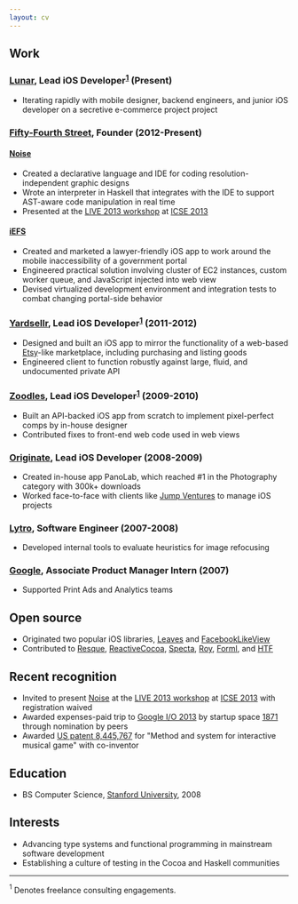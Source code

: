 ```yaml
---
layout: cv
---
```


## Work

### [Lunar], Lead iOS Developer<sup><a href="#1">1</a></sup> (Present)
* Iterating rapidly with mobile designer, backend engineers, and junior iOS developer on a secretive e-commerce project project

### [Fifty-Fourth Street], Founder (2012-Present)

#### [Noise]
* Created a declarative language and IDE for coding resolution-independent graphic designs
* Wrote an interpreter in Haskell that integrates with the IDE to support AST-aware code manipulation in real time
* Presented at the [LIVE 2013 workshop] at [ICSE 2013]

#### [iEFS]
* Created and marketed a lawyer-friendly iOS app to work around the mobile inaccessibility of a government portal
* Engineered practical solution involving cluster of EC2 instances, custom worker queue, and JavaScript injected into web view
* Devised virtualized development environment and integration tests to combat changing portal-side behavior

### [Yardsellr], Lead iOS Developer<sup><a href="#1">1</a></sup> (2011-2012)
* Designed and built an iOS app to mirror the functionality of a web-based [Etsy]-like marketplace, including purchasing and listing goods
* Engineered client to function robustly against large, fluid, and undocumented private API

### [Zoodles], Lead iOS Developer<sup><a href="#1">1</a></sup> (2009-2010)
* Built an API-backed iOS app from scratch to implement pixel-perfect comps by in-house designer
* Contributed fixes to front-end web code used in web views

### [Originate], Lead iOS Developer (2008-2009)
* Created in-house app PanoLab, which reached #1 in the Photography category with 300k+ downloads
* Worked face-to-face with clients like [Jump Ventures] to manage iOS projects

### [Lytro], Software Engineer (2007-2008)
* Developed internal tools to evaluate heuristics for image refocusing

### [Google], Associate Product Manager Intern (2007)
* Supported Print Ads and Analytics teams

## Open source
* Originated two popular iOS libraries, [Leaves] and [FacebookLikeView]
* Contributed to [Resque], [ReactiveCocoa], [Specta], [Roy], [Forml], and [HTF]

## Recent recognition
* Invited to present [Noise] at the [LIVE 2013 workshop] at [ICSE 2013] with registration waived
* Awarded expenses-paid trip to [Google I/O 2013] by startup space [1871] through nomination by peers
* Awarded [US patent 8,445,767] for "Method and system for interactive musical game" with co-inventor

## Education
* BS Computer Science, [Stanford University], 2008

## Interests
* Advancing type systems and functional programming in mainstream software development
* Establishing a culture of testing in the Cocoa and Haskell communities

---
<a name="1"><sup>1</sup></a> Denotes freelance consulting engagements.

[Noise]: http://tombrow.com/noise
[iEFS]: http://iefsapp.com
[Lunar]: http://ltc.io
[Yardsellr]: http://techcrunch.com/2013/02/11/yardsellr-the-ebay-for-facebook-becomes-the-latest-casualty-in-social-local-commerce/
[Zoodles]: http://www.zoodles.com
[Originate]:  http://originate.com
[Lytro]: http://www.lytro.com
[Google]: http://www.google.com
[US patent 8,445,767]: https://www.google.com/patents/US8445767
[Stanford University]: http://stanford.edu
[Fifty-Fourth Street]: http://fiftyfourth.st
[Jump Ventures]: http://www.jumpventures.net
[LIVE 2013 workshop]: http://liveprogramming.github.io/2013/
[ICSE 2013]: http://2013.icse-conferences.org/
[1871]: http://www.1871.com/
[Leaves]: https://github.com/brow/leaves
[FacebookLikeView]: https://github.com/brow/FacebookLikeView
[Resque]: https://github.com/resque/resque
[ReactiveCocoa]: https://github.com/ReactiveCocoa/ReactiveCocoa
[Specta]: https://github.com/specta/specta
[Roy]: https://github.com/puffnfresh/roy
[Forml]: https://github.com/texodus/forml
[HTF]: https://github.com/skogsbaer/HTF
[Google I/O 2013]: https://developers.google.com/events/io/
[Etsy]: http://www.etsy.com/
